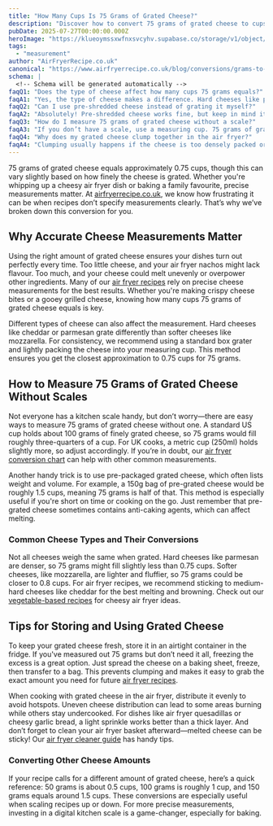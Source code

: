 ```yaml
---
title: "How Many Cups Is 75 Grams of Grated Cheese?"
description: "Discover how to convert 75 grams of grated cheese to cups for perfect air fryer recipes every time. Get precise measurements now!"
pubDate: 2025-07-27T00:00:00.000Z
heroImage: "https://klueoymssxwfnxsvcyhv.supabase.co/storage/v1/object/public/Shmucket/how-many-cups-is-75-grams-of-grated-cheese.webp"
tags:
  - "measurement"
author: "AirFryerRecipe.co.uk"
canonical: "https://www.airfryerrecipe.co.uk/blog/conversions/grams-to-cups/how-many-cups-is-75-grams-of-grated-cheese"
schema: |
  <!-- Schema will be generated automatically -->
faqQ1: "Does the type of cheese affect how many cups 75 grams equals?"
faqA1: "Yes, the type of cheese makes a difference. Hard cheeses like parmesan are denser, so 75 grams may fill slightly less than 0.75 cups. Softer cheeses like mozzarella are lighter and fluffier, so 75 grams could be closer to 0.8 cups. For consistent results, use a medium-hard cheese like cheddar when measuring for air fryer recipes."
faqQ2: "Can I use pre-shredded cheese instead of grating it myself?"
faqA2: "Absolutely! Pre-shredded cheese works fine, but keep in mind it often contains anti-caking agents, which can affect melting. If using pre-shredded, 75 grams is roughly half of a standard 150g bag. For best results in air fryer dishes, lightly pack the cheese when measuring to ensure accuracy."
faqQ3: "How do I measure 75 grams of grated cheese without a scale?"
faqA3: "If you don’t have a scale, use a measuring cup. 75 grams of grated cheese is approximately 0.75 cups. Lightly pack the cheese into the cup without pressing too hard. For reference, a full US cup holds about 100 grams of finely grated cheese, so three-quarters of a cup will give you roughly 75 grams."
faqQ4: "Why does my grated cheese clump together in the air fryer?"
faqA4: "Clumping usually happens if the cheese is too densely packed or if the air fryer temperature is too low. To prevent this, spread the cheese evenly and avoid overcrowding. Pre-freezing grated cheese for 10 minutes before cooking can also help. For more tips, check our air fryer recipe guides at airfryerrecipe.co.uk."
---
```

<p>75 grams of grated cheese equals approximately 0.75 cups, though this can vary slightly based on how finely the cheese is grated. Whether you're whipping up a cheesy air fryer dish or baking a family favourite, precise measurements matter. At <a href=https://www.airfryerrecipe.co.uk>airfryerrecipe.co.uk</a>, we know how frustrating it can be when recipes don’t specify measurements clearly. That’s why we’ve broken down this conversion for you.</p>

<h2>Why Accurate Cheese Measurements Matter</h2>
<p>Using the right amount of grated cheese ensures your dishes turn out perfectly every time. Too little cheese, and your air fryer nachos might lack flavour. Too much, and your cheese could melt unevenly or overpower other ingredients. Many of our <a href=https://www.airfryerrecipe.co.uk/recipes>air fryer recipes</a> rely on precise cheese measurements for the best results. Whether you're making crispy cheese bites or a gooey grilled cheese, knowing how many cups 75 grams of grated cheese equals is key.</p>
<p>Different types of cheese can also affect the measurement. Hard cheeses like cheddar or parmesan grate differently than softer cheeses like mozzarella. For consistency, we recommend using a standard box grater and lightly packing the cheese into your measuring cup. This method ensures you get the closest approximation to 0.75 cups for 75 grams.</p>

<h2>How to Measure 75 Grams of Grated Cheese Without Scales</h2>
<p>Not everyone has a kitchen scale handy, but don’t worry—there are easy ways to measure 75 grams of grated cheese without one. A standard US cup holds about 100 grams of finely grated cheese, so 75 grams would fill roughly three-quarters of a cup. For UK cooks, a metric cup (250ml) holds slightly more, so adjust accordingly. If you’re in doubt, our <a href=https://www.airfryerrecipe.co.uk/air-fryer-conversion-chart>air fryer conversion chart</a> can help with other common measurements.</p>
<p>Another handy trick is to use pre-packaged grated cheese, which often lists weight and volume. For example, a 150g bag of pre-grated cheese would be roughly 1.5 cups, meaning 75 grams is half of that. This method is especially useful if you're short on time or cooking on the go. Just remember that pre-grated cheese sometimes contains anti-caking agents, which can affect melting.</p>

<h3>Common Cheese Types and Their Conversions</h3>
<p>Not all cheeses weigh the same when grated. Hard cheeses like parmesan are denser, so 75 grams might fill slightly less than 0.75 cups. Softer cheeses, like mozzarella, are lighter and fluffier, so 75 grams could be closer to 0.8 cups. For air fryer recipes, we recommend sticking to medium-hard cheeses like cheddar for the best melting and browning. Check out our <a href=https://www.airfryerrecipe.co.uk/recipe-category/vegetables>vegetable-based recipes</a> for cheesy air fryer ideas.</p>

<h2>Tips for Storing and Using Grated Cheese</h2>
<p>To keep your grated cheese fresh, store it in an airtight container in the fridge. If you've measured out 75 grams but don’t need it all, freezing the excess is a great option. Just spread the cheese on a baking sheet, freeze, then transfer to a bag. This prevents clumping and makes it easy to grab the exact amount you need for future <a href=https://www.airfryerrecipe.co.uk/recipes>air fryer recipes</a>.</p>
<p>When cooking with grated cheese in the air fryer, distribute it evenly to avoid hotspots. Uneven cheese distribution can lead to some areas burning while others stay undercooked. For dishes like air fryer quesadillas or cheesy garlic bread, a light sprinkle works better than a thick layer. And don’t forget to clean your air fryer basket afterward—melted cheese can be sticky! Our <a href=https://www.airfryerrecipe.co.uk/air-fryer-cleaner>air fryer cleaner guide</a> has handy tips.</p>

<h3>Converting Other Cheese Amounts</h3>
<p>If your recipe calls for a different amount of grated cheese, here’s a quick reference: 50 grams is about 0.5 cups, 100 grams is roughly 1 cup, and 150 grams equals around 1.5 cups. These conversions are especially useful when scaling recipes up or down. For more precise measurements, investing in a digital kitchen scale is a game-changer, especially for baking.</p>

